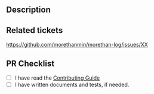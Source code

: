 <!-- 1. Verify PR Title -->
<!-- PR Title example: `[FIX | REFACTOR | FEAT ] repair the page layout` -->

<!-- 2. Provide Description of the changes -->

## Description

<!--
- provide a description of the changes made. If there are some pending TODOs, include them there as well.
- Any guidance for reviewers to better understand the changes.
- Any visuals (screenshots, screen recordings) that can give assurance that the changes are safe to merge.
-->

<!-- 3. Add link to the Github Issue for which these changes are made -->

## Related tickets

https://github.com/morethanmin/morethan-log/issues/XX

<!-- 4. Make sure the following actions are checked before finalising your PR -->

## PR Checklist

- [ ] I have read the [Contributing Guide](https://github.com/morethanmin/morethan-log/blob/main/.github/docs/CONTRIBUTING.md)
- [ ] I have written documents and tests, if needed.
